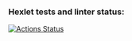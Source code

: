 ### Hexlet tests and linter status:
[![Actions Status](https://github.com/Gpex29/frontend-project-11/actions/workflows/hexlet-check.yml/badge.svg)](https://github.com/Gpex29/frontend-project-11/actions)